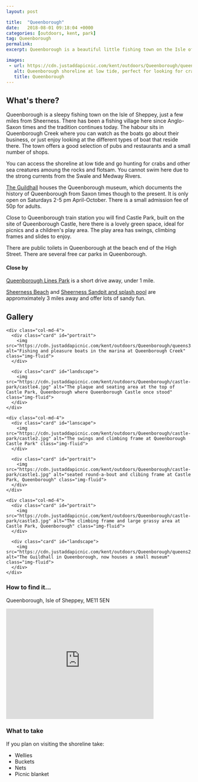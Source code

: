 ```yaml
---
layout: post

title:  "Queenborough"
date:   2018-08-01 09:18:04 +0000
categories: [outdoors, kent, park]
tag: Queenborough
permalink:
excerpt: Queenborough is a beautiful little fishing town on the Isle of Sheppey.  It has many historic naval buildings, pubs, a shoreline, marina and a lovely little play area close to the train station.

images:
 - url: https://cdn.justaddapicnic.com/kent/outdoors/Queenborough/queens1.jpg
   alt: Queenborough shoreline at low tide, perfect for looking for crabs and other sea beasties
   title: Queenborough
---
```


## What's there?
Queenborough is a sleepy fishing town on the Isle of Sheppey, just a few miles from Sheerness.  There has been a fishing village here since Anglo-Saxon times and the tradition continues today.  The habour sits in Queenborough Creek where you can watch as the boats go about their business, or just enjoy looking at the different types of boat that reside there.  The town offers a good selection of pubs and restaurants and a small number of shops.

You can access the shoreline at low tide and go hunting for crabs and other sea creatures amoung the rocks and flotsam.  You cannot swim here due to the strong currents from the Swale and Medway Rivers.

[The Guildhall](http://www.queenboroughguildhallmuseum.btck.co.uk/) houses the Queenborough museum, which documents the history of Queenborough from Saxon times though to the present.  It is only open on Saturdays 2-5 pm April-October.  There is a small admission fee of 50p for adults.

Close to Queenborough train station you will find Castle Park, built on the site of Queenborough Castle, here there is a lovely green space, ideal for picnics and a children's play area.  The play area has swings, climbing frames and slides to enjoy.

There are public toilets in Queenborough at the beach end of the High Street.  There are several free car parks in Queenborough.

#### Close by
[Queenborough Lines Park](/outdoors/kent/park/2018/08/01/Queenborough-lines.html) is a short drive away, under 1 mile.


[Sheerness Beach](/outdoors/kent/beach/2018/06/03/sheerness-beach.html) and [Sheerness Sandpit and splash pool](/outdoors/kent/sandpit/park/2018/01/16/sheerness-sandpit.html) are appromximately 3 miles away and offer lots of sandy fun. 

## Gallery

<div class="container">

  <div class="row">

    <div class="col-md-4">
      <div class="card" id="portrait">
        <img src="https://cdn.justaddapicnic.com/kent/outdoors/Queenborough/queens3.jpg" alt="Fishing and pleasure boats in the marina at Queenborough Creek" class="img-fluid">
      </div>

      <div class="card" id="landscape">
        <img src="https://cdn.justaddapicnic.com/kent/outdoors/Queenborough/castle-park/castle4.jpg" alt="The plaque and seating area at the top of Castle Park, Queenborough where Queenborough Castle once stood" class="img-fluid">
      </div>  
    </div>

    <div class="col-md-4">
      <div class="card" id="lanscape">
        <img src="https://cdn.justaddapicnic.com/kent/outdoors/Queenborough/castle-park/castle2.jpg" alt="The swings and climbing frame at Queenborough Castle Park" class="img-fluid">
      </div>

      <div class="card" id="portrait">
        <img src="https://cdn.justaddapicnic.com/kent/outdoors/Queenborough/castle-park/castle1.jpg" alt="seated round-a-bout and clibing frame at Castle Park, Queenborough" class="img-fluid">
      </div>
    </div>

    <div class="col-md-4">
      <div class="card" id="portrait">
        <img src="https://cdn.justaddapicnic.com/kent/outdoors/Queenborough/castle-park/castle3.jpg" alt="The climbing frame and large grassy area at Castle Park, Queenborough" class="img-fluid">
      </div>

      <div class="card" id="landscape">
        <img src="https://cdn.justaddapicnic.com/kent/outdoors/Queenborough/queens2.jpg" alt="The Guildhall in Queenborough, now houses a small museum" class="img-fluid">
      </div>
    </div>

  </div>      
</div>


### How to find it...
Queenborough, Isle of Sheppey, ME11 5EN

<iframe src="https://www.google.com/maps/embed?pb=!1m18!1m12!1m3!1d2488.2261232005244!2d0.74029911572829!3d51.41727272511002!2m3!1f0!2f0!3f0!3m2!1i1024!2i768!4f13.1!3m3!1m2!1s0x47d8d5f01b86a13b%3A0xdd95e46abd15565b!2sQueenborough+Guildhall+Museum!5e0!3m2!1sen!2suk!4v1533118457320" width="400" height="300" frameborder="0" style="border:0" allowfullscreen></iframe>

### What to take
If you plan on visiting the shoreline take:
* Wellies
* Buckets
* Nets
* Picnic blanket


